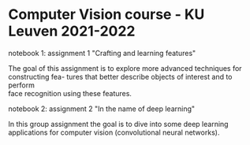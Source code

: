 # Computer Vision course - KU Leuven 2021-2022
notebook 1: assignment 1 "Crafting and learning features"

  The goal of this assignment is to explore more advanced techniques for constructing fea- tures that better describe objects of interest and to perform     
  face recognition using these features.

notebook 2: assignment 2 "In the name of deep learning"

  In this group assignment the goal is to dive into some deep learning applications for computer vision (convolutional neural networks).
